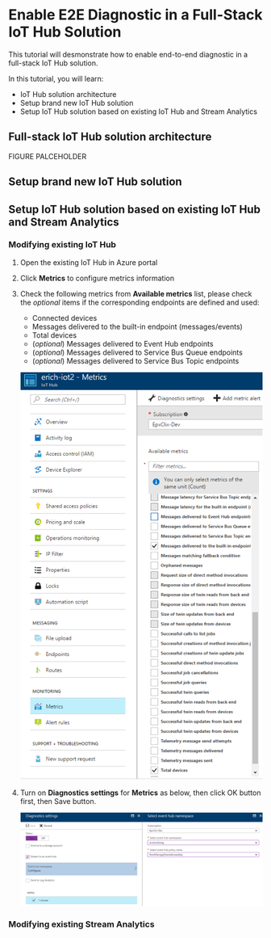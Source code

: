 # Enable E2E Diagnostic in a Full-Stack IoT Hub Solution
This tutorial will desmonstrate how to enable end-to-end diagnostic in a full-stack IoT Hub solution.

In this tutorial, you will learn:
* IoT Hub solution architecture
* Setup brand new IoT Hub solution
* Setup IoT Hub solution based on existing IoT Hub and Stream Analytics

## Full-stack IoT Hub solution architecture
FIGURE PALCEHOLDER

## Setup brand new IoT Hub solution

## Setup IoT Hub solution based on existing IoT Hub and Stream Analytics
### Modifying existing IoT Hub
1. Open the existing IoT Hub in Azure portal
2. Click **Metrics** to configure metrics information
3. Check the following metrics from **Available metrics** list, please check the *optional* items if the corresponding endpoints are defined and used:
   * Connected devices
   * Messages delivered to the built-in endpoint (messages/events)
   * Total devices
   * (*optional*) Messages delivered to Event Hub endpoints
   * (*optional*) Messages delivered to Service Bus Queue endpoints
   * (*optional*) Messages delivered to Service Bus Topic endpoints
   
   ![](./Available_Metrics.png)
   
4. Turn on **Diagnostics settings** for **Metrics** as below, then click OK button first, then Save button.
   
   ![](./Metrics_Diagnostics_Settings.png)

### Modifying existing Stream Analytics
